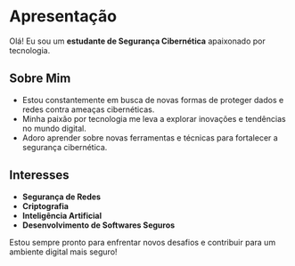 # Apresentação

Olá! Eu sou um **estudante de Segurança Cibernética** apaixonado por tecnologia. 

## Sobre Mim

- Estou constantemente em busca de novas formas de proteger dados e redes contra ameaças cibernéticas.
- Minha paixão por tecnologia me leva a explorar inovações e tendências no mundo digital.
- Adoro aprender sobre novas ferramentas e técnicas para fortalecer a segurança cibernética.

## Interesses

- **Segurança de Redes**
- **Criptografia**
- **Inteligência Artificial**
- **Desenvolvimento de Softwares Seguros**

Estou sempre pronto para enfrentar novos desafios e contribuir para um ambiente digital mais seguro!
